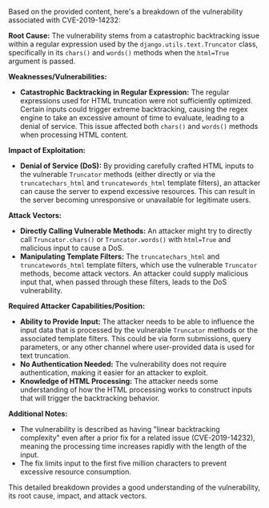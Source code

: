 Based on the provided content, here's a breakdown of the vulnerability associated with CVE-2019-14232:

**Root Cause:**
The vulnerability stems from a catastrophic backtracking issue within a regular expression used by the `django.utils.text.Truncator` class, specifically in its `chars()` and `words()` methods when the `html=True` argument is passed.

**Weaknesses/Vulnerabilities:**
- **Catastrophic Backtracking in Regular Expression:**  The regular expressions used for HTML truncation were not sufficiently optimized. Certain inputs could trigger extreme backtracking, causing the regex engine to take an excessive amount of time to evaluate, leading to a denial of service. This issue affected both `chars()` and `words()` methods when processing HTML content.

**Impact of Exploitation:**
- **Denial of Service (DoS):** By providing carefully crafted HTML inputs to the vulnerable `Truncator` methods (either directly or via the `truncatechars_html` and `truncatewords_html` template filters), an attacker can cause the server to expend excessive resources. This can result in the server becoming unresponsive or unavailable for legitimate users.

**Attack Vectors:**
- **Directly Calling Vulnerable Methods:** An attacker might try to directly call `Truncator.chars()` or `Truncator.words()` with `html=True` and malicious input to cause a DoS.
- **Manipulating Template Filters:** The `truncatechars_html` and `truncatewords_html` template filters, which use the vulnerable `Truncator` methods, become attack vectors. An attacker could supply malicious input that, when passed through these filters, leads to the DoS vulnerability.

**Required Attacker Capabilities/Position:**
- **Ability to Provide Input:** The attacker needs to be able to influence the input data that is processed by the vulnerable `Truncator` methods or the associated template filters. This could be via form submissions, query parameters, or any other channel where user-provided data is used for text truncation.
- **No Authentication Needed:** The vulnerability does not require authentication, making it easier for an attacker to exploit.
- **Knowledge of HTML Processing:** The attacker needs some understanding of how the HTML processing works to construct inputs that will trigger the backtracking behavior.

**Additional Notes:**
- The vulnerability is described as having "linear backtracking complexity" even after a prior fix for a related issue (CVE-2019-14232), meaning the processing time increases rapidly with the length of the input.
- The fix limits input to the first five million characters to prevent excessive resource consumption.

This detailed breakdown provides a good understanding of the vulnerability, its root cause, impact, and attack vectors.